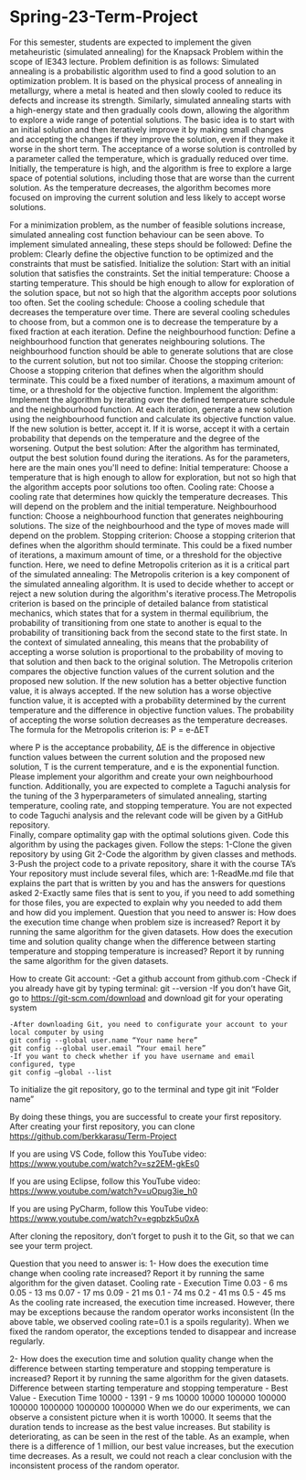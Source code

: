 # Spring-23-Term-Project

For this semester, students are expected to implement the given metaheuristic (simulated annealing) for the Knapsack Problem within the scope of IE343 lecture. Problem definition is as follows:
	Simulated annealing is a probabilistic algorithm used to find a good solution to an optimization problem. It is based on the physical process of annealing in metallurgy, where a metal is heated and then slowly cooled to reduce its defects and increase its strength. Similarly, simulated annealing starts with a high-energy state and then gradually cools down, allowing the algorithm to explore a wide range of potential solutions.
The basic idea is to start with an initial solution and then iteratively improve it by making small changes and accepting the changes if they improve the solution, even if they make it worse in the short term. The acceptance of a worse solution is controlled by a parameter called the temperature, which is gradually reduced over time. Initially, the temperature is high, and the algorithm is free to explore a large space of potential solutions, including those that are worse than the current solution. As the temperature decreases, the algorithm becomes more focused on improving the current solution and less likely to accept worse solutions. 

 
For a minimization problem, as the number of feasible solutions increase, simulated annealing cost function behaviour can be seen above. To implement simulated annealing, these steps should be followed:
Define the problem: Clearly define the objective function to be optimized and the constraints that must be satisfied.
Initialize the solution: Start with an initial solution that satisfies the constraints.
Set the initial temperature: Choose a starting temperature. This should be high enough to allow for exploration of the solution space, but not so high that the algorithm accepts poor solutions too often.
Set the cooling schedule: Choose a cooling schedule that decreases the temperature over time. There are several cooling schedules to choose from, but a common one is to decrease the temperature by a fixed fraction at each iteration.
Define the neighbourhood function: Define a neighbourhood function that generates neighbouring solutions. The neighbourhood function should be able to generate solutions that are close to the current solution, but not too similar.
Choose the stopping criterion: Choose a stopping criterion that defines when the algorithm should terminate. This could be a fixed number of iterations, a maximum amount of time, or a threshold for the objective function.
Implement the algorithm: Implement the algorithm by iterating over the defined temperature schedule and the neighbourhood function. At each iteration, generate a new solution using the neighbourhood function and calculate its objective function value. If the new solution is better, accept it. If it is worse, accept it with a certain probability that depends on the temperature and the degree of the worsening.
Output the best solution: After the algorithm has terminated, output the best solution found during the iterations.
As for the parameters, here are the main ones you'll need to define:
Initial temperature: Choose a temperature that is high enough to allow for exploration, but not so high that the algorithm accepts poor solutions too often.
Cooling rate: Choose a cooling rate that determines how quickly the temperature decreases. This will depend on the problem and the initial temperature.
Neighbourhood function: Choose a neighbourhood function that generates neighbouring solutions. The size of the neighbourhood and the type of moves made will depend on the problem.
Stopping criterion: Choose a stopping criterion that defines when the algorithm should terminate. This could be a fixed number of iterations, a maximum amount of time, or a threshold for the objective function.
Here, we need to define Metropolis criterion as it is a critical part of the simulated annealing:
The Metropolis criterion is a key component of the simulated annealing algorithm. It is used to decide whether to accept or reject a new solution during the algorithm's iterative process.The Metropolis criterion is based on the principle of detailed balance from statistical mechanics, which states that for a system in thermal equilibrium, the probability of transitioning from one state to another is equal to the probability of transitioning back from the second state to the first state. In the context of simulated annealing, this means that the probability of accepting a worse solution is proportional to the probability of moving to that solution and then back to the original solution.
The Metropolis criterion compares the objective function values of the current solution and the proposed new solution. If the new solution has a better objective function value, it is always accepted. If the new solution has a worse objective function value, it is accepted with a probability determined by the current temperature and the difference in objective function values. The probability of accepting the worse solution decreases as the temperature decreases.
The formula for the Metropolis criterion is:
P = e-∆ET

where P is the acceptance probability, ΔE is the difference in objective function values between the current solution and the proposed new solution, T is the current temperature, and e is the exponential function. Please implement your algorithm and create your own neighbourhood function.
Additionally, you are expected to complete a Taguchi analysis for the tuning of the 3 hyperparameters of simulated annealing, starting temperature, cooling rate, and stopping temperature. You are not expected to code Taguchi analysis and the relevant code will be given by a GitHub repository.  
Finally, compare optimality gap with the optimal solutions given.
Code this algorithm by using the packages given. Follow the steps:
1-Clone the given repository by using Git
2-Code the algorithm by given classes and methods.
3-Push the project code to a private repository, share it with the course TA’s
Your repository must include several files, which are:
1-ReadMe.md file that explains the part that is written by you and has the answers for questions asked
2-Exactly same files that is sent to you, if you need to add something for those files, you are expected to explain why you needed to add them and how did you implement.
Question that you need to answer is:
	How does the execution time change when problem size is increased? Report it by running the same algorithm for the given datasets.
	How does the execution time and solution quality change when the difference between starting temperature and stopping temperature is increased? Report it by running the same algorithm for the given datasets.

How to create Git account:
-Get a github account from github.com
-Check if you already have git by typing terminal:
	git --version
	-If you don’t have Git, go to https://git-scm.com/download and download git for your operating system

	-After downloading Git, you need to configurate your account to your local computer by using
	git config --global user.name “Your name here”
	git config --global user.email “Your email here”
	-If you want to check whether if you have username and email configured, type
	git config –global --list

To initialize the git repository, go to the terminal and type
	git init “Folder name”

By doing these things, you are successful to create your first repository. After creating your first repository, you can clone https://github.com/berkkarasu/Term-Project
 

If you are using VS Code, follow this YouTube video:
https://www.youtube.com/watch?v=sz2EM-gkEs0

If you are using Eclipse, follow this YouTube video:
https://www.youtube.com/watch?v=uOpug3ie_h0

If you are using PyCharm, follow this YouTube video:
https://www.youtube.com/watch?v=egpbzk5u0xA

After cloning the repository, don’t forget to push it to the Git, so that we can see your term project.

Question that you need to answer is:
1- How does the execution time change when cooling rate increased? Report it by running the same algorithm for the given dataset.
Cooling rate - Execution Time
0.03 - 6 ms
0.05 - 13 ms
0.07 - 17 ms
0.09 - 21 ms
0.1 - 74 ms
0.2 - 41 ms
0.5 - 45 ms
As the cooling rate increased, the execution time increased. However, there may be exceptions because the random operator works inconsistent (In the above table, we observed cooling rate=0.1 is a spoils regularity). When we fixed the random operator, the exceptions tended to disappear and increase regularly.

2- How does the execution time and solution quality change when the difference between starting temperature and stopping temperature is increased? Report it by running the same algorithm for the given datasets.
Difference between starting temperature and stopping temperature - Best Value - Execution Time
10000 - 1391 - 9 ms
10000
10000
100000
100000
100000
1000000
1000000
1000000
When we do our experiments, we can observe a consistent picture when it is worth 10000. It seems that the duration tends to increase as the best value increases. But stability is deteriorating, as can be seen in the rest of the table. As an example, when there is a difference of 1 million, our best value increases, but the execution time decreases. As a result, we could not reach a clear conclusion with the inconsistent process of the random operator.
